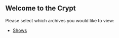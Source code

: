 Welcome to the Crypt
--------------------

Please select which archives you would like to view:

* [Shows](/archives/shows/)
